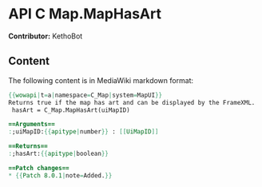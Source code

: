 # API C Map.MapHasArt

**Contributor:** KethoBot

## Content

The following content is in MediaWiki markdown format:

```mediawiki
{{wowapi|t=a|namespace=C_Map|system=MapUI}}
Returns true if the map has art and can be displayed by the FrameXML.
 hasArt = C_Map.MapHasArt(uiMapID)

==Arguments==
:;uiMapID:{{apitype|number}} : [[UiMapID]]

==Returns==
:;hasArt:{{apitype|boolean}}

==Patch changes==
* {{Patch 8.0.1|note=Added.}}
```